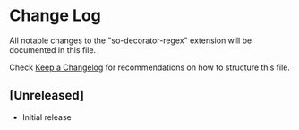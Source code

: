# Change Log

All notable changes to the "so-decorator-regex" extension will be documented in this file.

Check [Keep a Changelog](http://keepachangelog.com/) for recommendations on how to structure this file.

## [Unreleased]

- Initial release